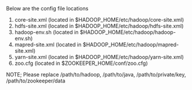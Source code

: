 Below are the config file locations
1. core-site.xml (located in $HADOOP_HOME/etc/hadoop/core-site.xml)
2. hdfs-site.xml (located in $HADOOP_HOME/etc/hadoop/hdfs-site.xml)
3. hadoop-env.sh (located in $HADOOP_HOME/etc/hadoop/hadoop-env.sh)
4. mapred-site.xml (located in $HADOOP_HOME/etc/hadoop/mapred-site.xml)
5. yarn-site.xml (located in $HADOOP_HOME/etc/hadoop/yarn-site.xml)
6. zoo.cfg (located in $ZOOKEEPER_HOME/conf/zoo.cfg)


NOTE;
Please replace /path/to/hadoop, /path/to/java, /path/to/private/key, /path/to/zookeeper/data

